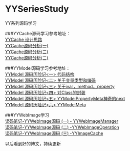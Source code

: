 # YYSeriesStudy
YY系列源码学习

###YYCache源码学习参考地址：</br>
[YYCache 设计思路](http://blog.ibireme.com/2015/10/26/yycache/)</br>
[YYCache源码分析(一)](http://www.jianshu.com/p/b8dcf6634fab)</br>
[YYCache源码分析(二)](http://www.jianshu.com/p/492c3c3a0485)</br>
[YYCache源码分析(二)](http://www.jianshu.com/p/67184beda1d5)</br>

###YYModel源码学习参考地址：</br>
[YYModel 源码历险记<一> 代码结构](http://www.jianshu.com/p/9d9119d3d1e3)</br>
[YYModel 源码历险记<二> 关于变量类型和编码](http://www.jianshu.com/p/4455f5434dcd)</br>
[YYModel 源码历险记<三> 关于ivar，method，property](http://www.jianshu.com/p/9cc00239c548)</br>
[YYModel 源码历险记<四> 对Class的封装](http://www.jianshu.com/p/c4e5941e6aef)</br>
[YYModel 源码历险记<五> YYModelPropertyMeta神奇的next](http://www.jianshu.com/p/9723761d02db)</br>
[YYModel 源码历险记<六> YYModelMeta](http://www.jianshu.com/p/59584e5560e6)</br>


###YYWebImage学习</br>
[读码笔记-YYWebImage源码 (一) - YYWebImageManager](http://huangshaohua.cn/2015/12/29/du-ma-bi-ji-yywebimageyuan-ma/)</br>
[读码笔记-YYWebImage源码 (二) -YYWebImageOperation](http://huangshaohua.cn/2016/01/02/du-ma-bi-ji-yywebimageyuan-ma-er-yywebimageoperation/)</br>
[读码笔记-YYWebImage源码 (三) -YYImageCache](http://huangshaohua.cn/2016/01/05/du-ma-bi-ji-yywebimageyuan-ma-san-yywebimagecache/)</br>

以后看到好的博文，持续更新